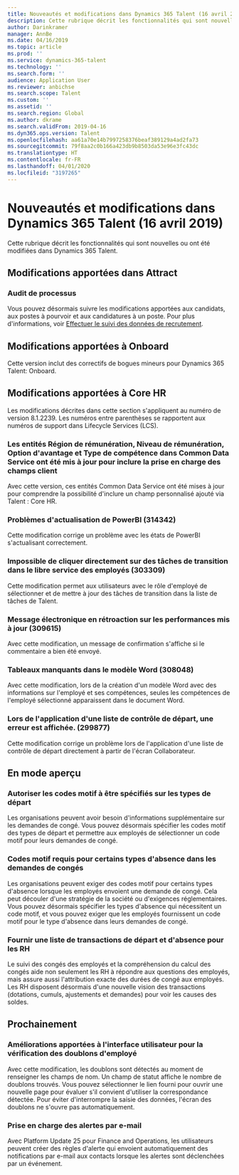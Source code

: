 ```yaml
---
title: Nouveautés et modifications dans Dynamics 365 Talent (16 avril 2019)
description: Cette rubrique décrit les fonctionnalités qui sont nouvelles ou ont été modifiées dans Microsoft Dynamics 365 Talent.
author: Darinkramer
manager: AnnBe
ms.date: 04/16/2019
ms.topic: article
ms.prod: ''
ms.service: dynamics-365-talent
ms.technology: ''
ms.search.form: ''
audience: Application User
ms.reviewer: anbichse
ms.search.scope: Talent
ms.custom: ''
ms.assetid: ''
ms.search.region: Global
ms.author: dkrame
ms.search.validFrom: 2019-04-16
ms.dyn365.ops.version: Talent
ms.openlocfilehash: aa61a70e14b7997258376beaf389129a4ad2fa73
ms.sourcegitcommit: 79f8aa2c0b166a423db9b8503da53e96e3fc43dc
ms.translationtype: HT
ms.contentlocale: fr-FR
ms.lasthandoff: 04/01/2020
ms.locfileid: "3197265"
---
```

# <a name="whats-new-or-changed-in-dynamics-365-talent-april-16-2019"></a>Nouveautés et modifications dans Dynamics 365 Talent (16 avril 2019)

Cette rubrique décrit les fonctionnalités qui sont nouvelles ou ont été modifiées dans Dynamics 365 Talent.

## <a name="changes-in-attract"></a>Modifications apportées dans Attract

### <a name="process-auditing"></a>Audit de processus

Vous pouvez désormais suivre les modifications apportées aux candidats, aux postes à pourvoir et aux candidatures à un poste. Pour plus d'informations, voir [Effectuer le suivi des données de recrutement](process-auditing.md).

## <a name="changes-in-onboard"></a>Modifications apportées à Onboard

Cette version inclut des correctifs de bogues mineurs pour Dynamics 365 Talent: Onboard.

## <a name="changes-in-core-hr"></a>Modifications apportées à Core HR

Les modifications décrites dans cette section s'appliquent au numéro de version 8.1.2239. Les numéros entre parenthèses se rapportent aux numéros de support dans Lifecycle Services (LCS).

### <a name="compensation-region-compensation-level-benefit-option-and-skill-type-entities-in-common-data-service-updated-to-include-customer-field-support"></a>Les entités Région de rémunération, Niveau de rémunération, Option d'avantage et Type de compétence dans Common Data Service ont été mis à jour pour inclure la prise en charge des champs client

Avec cette version, ces entités Common Data Service ont été mises à jour pour comprendre la possibilité d'inclure un champ personnalisé ajouté via Talent : Core HR.

### <a name="powerbi-refresh-issues-314342"></a>Problèmes d'actualisation de PowerBI (314342)

Cette modification corrige un problème avec les états de PowerBI s'actualisant correctement.

### <a name="unable-to-click-directly-through-on-transition-tasks-in-employee-self-service-303309"></a>Impossible de cliquer directement sur des tâches de transition dans le libre service des employés (303309)

Cette modification permet aux utilisateurs avec le rôle d'employé de sélectionner et de mettre à jour des tâches de transition dans la liste de tâches de Talent.

### <a name="performance-feedback-email-message-updated-309615"></a>Message électronique en rétroaction sur les performances mis à jour (309615)

Avec cette modification, un message de confirmation s'affiche si le commentaire a bien été envoyé.

### <a name="missing-tables-in-word-template-308048"></a>Tableaux manquants dans le modèle Word (308048)

Avec cette modification, lors de la création d'un modèle Word avec des informations sur l'employé et ses compétences, seules les compétences de l'employé sélectionné apparaissent dans le document Word.

### <a name="when-applying-an-offboarding-checklist-an-error-is-displayed-299877"></a>Lors de l'application d'une liste de contrôle de départ, une erreur est affichée. (299877)

Cette modification corrige un problème lors de l'application d'une liste de contrôle de départ directement à partir de l'écran Collaborateur.

## <a name="in-preview"></a>En mode aperçu

### <a name="allow-reason-codes-to-be-specified-on-leave-types"></a>Autoriser les codes motif à être spécifiés sur les types de départ

Les organisations peuvent avoir besoin d'informations supplémentaire sur les demandes de congé. Vous pouvez désormais spécifier les codes motif des types de départ et permettre aux employés de sélectionner un code motif pour leurs demandes de congé.

### <a name="require-reason-codes-for-certain-leave-types-on-time-off-requests"></a>Codes motif requis pour certains types d'absence dans les demandes de congés

Les organisations peuvent exiger des codes motif pour certains types d'absence lorsque les employés envoient une demande de congé. Cela peut découler d'une stratégie de la société ou d'exigences réglementaires. Vous pouvez désormais spécifier les types d'absence qui nécessitent un code motif, et vous pouvez exiger que les employés fournissent un code motif pour le type d'absence dans leurs demandes de congé.

### <a name="provide-leave-and-absence-transaction-list-for-hr"></a>Fournir une liste de transactions de départ et d'absence pour les RH

Le suivi des congés des employés et la compréhension du calcul des congés aide non seulement les RH à répondre aux questions des employés, mais assure aussi l'attribution exacte des durées de congé aux employés. Les RH disposent désormais d'une nouvelle vision des transactions (dotations, cumuls, ajustements et demandes) pour voir les causes des soldes.

## <a name="coming-soon"></a>Prochainement

### <a name="improvements-to-the-user-interface-for-duplicate-employee-check"></a>Améliorations apportées à l'interface utilisateur pour la vérification des doublons d'employé

Avec cette modification, les doublons sont détectés au moment de renseigner les champs de nom. Un champ de statut affiche le nombre de doublons trouvés. Vous pouvez sélectionner le lien fourni pour ouvrir une nouvelle page pour évaluer s'il convient d'utiliser la correspondance détectée. Pour éviter d'interrompre la saisie des données, l'écran des doublons ne s'ouvre pas automatiquement.

### <a name="email-support-for-alerts"></a>Prise en charge des alertes par e-mail

Avec Platform Update 25 pour Finance and Operations, les utilisateurs peuvent créer des règles d'alerte qui envoient automatiquement des notifications par e-mail aux contacts lorsque les alertes sont déclenchées par un événement.


